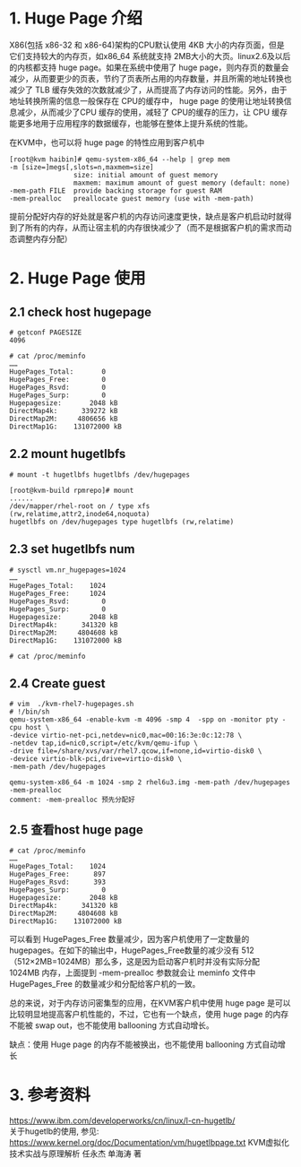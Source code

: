 # 1. Huge Page 介绍
X86(包括 x86-32 和 x86-64)架构的CPU默认使用 4KB 大小的内存页面，但是它们支持较大的内存页，如x86_64 系统就支持 2MB大小的大页。linux2.6及以后的内核都支持 huge page。如果在系统中使用了 huge page，则内存页的数量会减少，从而要更少的页表，节约了页表所占用的内存数量，并且所需的地址转换也减少了 TLB 缓存失效的次数就减少了，从而提高了内存访问的性能。另外，由于地址转换所需的信息一般保存在 CPU的缓存中， huge page 的使用让地址转换信息减少，从而减少了CPU 缓存的使用，减轻了 CPU的缓存的压力，让 CPU 缓存能更多地用于应用程序的数据缓存，也能够在整体上提升系统的性能。

在KVM中，也可以将 huge page 的特性应用到客户机中

	[root@kvm haibin]# qemu-system-x86_64 --help | grep mem
	-m [size=]megs[,slots=n,maxmem=size]
	                size: initial amount of guest memory
	                maxmem: maximum amount of guest memory (default: none)
	-mem-path FILE  provide backing storage for guest RAM
	-mem-prealloc   preallocate guest memory (use with -mem-path)

提前分配好内存的好处就是客户机的内存访问速度更快，缺点是客户机启动时就得到了所有的内存，从而让宿主机的内存很快减少了（而不是根据客户机的需求而动态调整内存分配）

# 2. Huge Page 使用

## 2.1 check host hugepage
         
	# getconf PAGESIZE
	4096
         
	# cat /proc/meminfo
	……
	HugePages_Total:       0
	HugePages_Free:        0
	HugePages_Rsvd:        0
	HugePages_Surp:        0
	Hugepagesize:       2048 kB
	DirectMap4k:      339272 kB
	DirectMap2M:     4806656 kB
	DirectMap1G:    131072000 kB
     
## 2.2 mount hugetlbfs       
         
	# mount -t hugetlbfs hugetlbfs /dev/hugepages

	[root@kvm-build rpmrepo]# mount
	......
	/dev/mapper/rhel-root on / type xfs (rw,relatime,attr2,inode64,noquota)
	hugetlbfs on /dev/hugepages type hugetlbfs (rw,relatime)



## 2.3 set hugetlbfs  num 
       
	# sysctl vm.nr_hugepages=1024
	……
	HugePages_Total:    1024
	HugePages_Free:     1024
	HugePages_Rsvd:        0
	HugePages_Surp:        0
	Hugepagesize:       2048 kB
	DirectMap4k:      341320 kB
	DirectMap2M:     4804608 kB
	DirectMap1G:    131072000 kB

	# cat /proc/meminfo

## 2.4 Create guest   
      
    # vim  ./kvm-rhel7-hugepages.sh
	# !/bin/sh
	qemu-system-x86_64 -enable-kvm -m 4096 -smp 4  -spp on -monitor pty -cpu host \
	-device virtio-net-pci,netdev=nic0,mac=00:16:3e:0c:12:78 \
	-netdev tap,id=nic0,script=/etc/kvm/qemu-ifup \
	-drive file=/share/xvs/var/rhel7.qcow,if=none,id=virtio-disk0 \
	-device virtio-blk-pci,drive=virtio-disk0 \
	-mem-path /dev/hugepages

    qemu-system-x86_64 -m 1024 -smp 2 rhel6u3.img -mem-path /dev/hugepages -mem-prealloc 
    comment: -mem-prealloc 预先分配好

## 2.5 查看host huge page

	# cat /proc/meminfo
	……
	HugePages_Total:    1024
	HugePages_Free:      897
	HugePages_Rsvd:      393
	HugePages_Surp:        0
	Hugepagesize:       2048 kB
	DirectMap4k:      341320 kB
	DirectMap2M:     4804608 kB
	DirectMap1G:    131072000 kB

可以看到 HugePages_Free 数量减少，因为客户机使用了一定数量的 hugepages。在如下的输出中，HugePages_Free数量的减少没有 512（512×2MB=1024MB）那么多，这是因为启动客户机时并没有实际分配 1024MB 内存，上面提到 -mem-prealloc 参数就会让 meminfo 文件中 HugePages_Free 的数量减少和分配给客户机的一致。

总的来说，对于内存访问密集型的应用，在KVM客户机中使用 huge page 是可以比较明显地提高客户机性能的，不过，它也有一个缺点，使用 huge page 的内存不能被 swap out，也不能使用 ballooning 方式自动增长。

缺点：使用 Huge page 的内存不能被换出，也不能使用 ballooning 方式自动增长

# 3. 参考资料

https://www.ibm.com/developerworks/cn/linux/l-cn-hugetlb/   
关于hugetlb的使用, 参见: https://www.kernel.org/doc/Documentation/vm/hugetlbpage.txt 
KVM虚拟化技术实战与原理解析 任永杰 单海涛 著